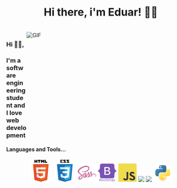 <h1 align="center">Hi there, i'm Eduar! 🙋‍♂️</h1>

<br/>

<img align="right" height="270px" width="450px" alt="GIF" src="https://media.giphy.com/media/vWst8QUOKAot6MHEZe/giphy.gif" />

### Hi 🙋‍♂️,
### I'm a software engineering student and I love web development
#### Languages and Tools...
<p align="center">
 <img src="https://raw.githubusercontent.com/devicons/devicon/master/icons/html5/html5-original-wordmark.svg" width="60px">
 <img src="https://raw.githubusercontent.com/devicons/devicon/master/icons/css3/css3-original-wordmark.svg" width="60px">
 <img src="https://raw.githubusercontent.com/devicons/devicon/master/icons/sass/sass-original.svg" width="50px">
 <img src="https://raw.githubusercontent.com/devicons/devicon/master/icons/bootstrap/bootstrap-plain-wordmark.svg" width="50px">
 <img src="https://raw.githubusercontent.com/devicons/devicon/master/icons/javascript/javascript-original.svg" width="50px">
 <img src="https://www.vectorlogo.zone/logos/git-scm/git-scm-icon.svg" width="50px">
 <img src="https://www.svgrepo.com/show/303229/microsoft-sql-server-logo.svg" width="50px">
 <img src="https://raw.githubusercontent.com/devicons/devicon/master/icons/python/python-original.svg" width="50px">
</p>

